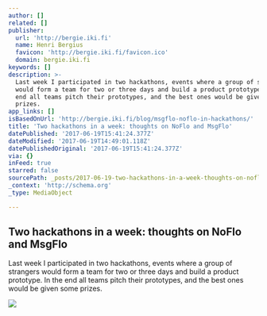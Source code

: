 ```yaml
---
author: []
related: []
publisher:
  url: 'http://bergie.iki.fi'
  name: Henri Bergius
  favicon: 'http://bergie.iki.fi/favicon.ico'
  domain: bergie.iki.fi
keywords: []
description: >-
  Last week I participated in two hackathons, events where a group of strangers
  would form a team for two or three days and build a product prototype. In the
  end all teams pitch their prototypes, and the best ones would be given some
  prizes.
app_links: []
isBasedOnUrl: 'http://bergie.iki.fi/blog/msgflo-noflo-in-hackathons/'
title: 'Two hackathons in a week: thoughts on NoFlo and MsgFlo'
datePublished: '2017-06-19T15:41:24.377Z'
dateModified: '2017-06-19T14:49:01.118Z'
datePublishedOriginal: '2017-06-19T15:41:24.377Z'
via: {}
inFeed: true
starred: false
sourcePath: _posts/2017-06-19-two-hackathons-in-a-week-thoughts-on-noflo-and-msgflo.md
_context: 'http://schema.org'
_type: MediaObject

---
```

<article style=""><h1>Two hackathons in a week: thoughts on NoFlo and MsgFlo</h1><p>Last week I participated in two hackathons, events where a group of strangers would form a team for two or three days and build a product prototype. In the end all teams pitch their prototypes, and the best ones would be given some prizes.</p><img src="https://s3.eu-central-1.amazonaws.com/bergie-iki-fi/recoding_aviation_winners.jpg" /></article>